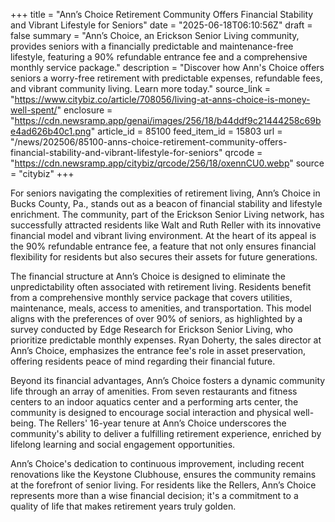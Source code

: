 +++
title = "Ann’s Choice Retirement Community Offers Financial Stability and Vibrant Lifestyle for Seniors"
date = "2025-06-18T06:10:56Z"
draft = false
summary = "Ann’s Choice, an Erickson Senior Living community, provides seniors with a financially predictable and maintenance-free lifestyle, featuring a 90% refundable entrance fee and a comprehensive monthly service package."
description = "Discover how Ann's Choice offers seniors a worry-free retirement with predictable expenses, refundable fees, and vibrant community living. Learn more today."
source_link = "https://www.citybiz.co/article/708056/living-at-anns-choice-is-money-well-spent/"
enclosure = "https://cdn.newsramp.app/genai/images/256/18/b44ddf9c21444258c69be4ad626b40c1.png"
article_id = 85100
feed_item_id = 15803
url = "/news/202506/85100-anns-choice-retirement-community-offers-financial-stability-and-vibrant-lifestyle-for-seniors"
qrcode = "https://cdn.newsramp.app/citybiz/qrcode/256/18/oxennCU0.webp"
source = "citybiz"
+++

<p>For seniors navigating the complexities of retirement living, Ann’s Choice in Bucks County, Pa., stands out as a beacon of financial stability and lifestyle enrichment. The community, part of the Erickson Senior Living network, has successfully attracted residents like Walt and Ruth Reller with its innovative financial model and vibrant living environment. At the heart of its appeal is the 90% refundable entrance fee, a feature that not only ensures financial flexibility for residents but also secures their assets for future generations.</p><p>The financial structure at Ann’s Choice is designed to eliminate the unpredictability often associated with retirement living. Residents benefit from a comprehensive monthly service package that covers utilities, maintenance, meals, access to amenities, and transportation. This model aligns with the preferences of over 90% of seniors, as highlighted by a survey conducted by Edge Research for Erickson Senior Living, who prioritize predictable monthly expenses. Ryan Doherty, the sales director at Ann’s Choice, emphasizes the entrance fee's role in asset preservation, offering residents peace of mind regarding their financial future.</p><p>Beyond its financial advantages, Ann’s Choice fosters a dynamic community life through an array of amenities. From seven restaurants and fitness centers to an indoor aquatics center and a performing arts center, the community is designed to encourage social interaction and physical well-being. The Rellers' 16-year tenure at Ann’s Choice underscores the community's ability to deliver a fulfilling retirement experience, enriched by lifelong learning and social engagement opportunities.</p><p>Ann’s Choice's dedication to continuous improvement, including recent renovations like the Keystone Clubhouse, ensures the community remains at the forefront of senior living. For residents like the Rellers, Ann’s Choice represents more than a wise financial decision; it's a commitment to a quality of life that makes retirement years truly golden.</p>